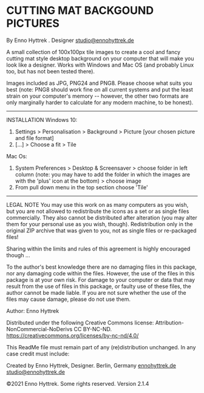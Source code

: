 # CUTTING MAT BACKGOUND PICTURES

By Enno Hyttrek . Designer
studio@ennohyttrek.de

A small collection of 100x100px tile images to create a cool and fancy cutting mat style desktop background on your computer that will make you look like a designer. Works with Windows and Mac OS (and probably Linux too, but has not been tested there).

Images included as JPG, PNG24 and PNG8. Please choose what suits you best (note: PNG8 should work fine on all current systems and put the least strain on your computer's memory -- however, the other two formats are only marginally harder to calculate for any modern machine, to be honest).

---

INSTALLATION
Windows 10:

1) Settings > Personalisation > Background > Picture [your chosen picture and file format]
2) [...] > Choose a fit > Tile

Mac Os: 

1) System Preferences > Desktop & Screensaver > choose folder in left column (note: you may have to add the folder in which the images are with the 'plus' icon at the bottom) > choose image
2) From pull down menu in the top section choose 'Tile'

---

LEGAL NOTE
You may use this work on as many computers as you wish, but you are not allowed to redistribute the icons as a set or as single files commercially. They also cannot be distributed after alteration (you may alter them for your personal use as you wish, though). Redistribution only in the original ZIP archive that was given to you, not as single files or re-packaged files!

Sharing within the limits and rules of this agreement is highly encouraged though ...

To the author's best knowledge there are no damaging files in this package, nor any damaging code within the files. However, the use of the files in this package is at your own risk. For damage to your computer or data that may result from the use of files in this package, or faulty use of these files, the author cannot be made liable. If you are not sure whether the use of the files may cause damage, please do not use them.

Author: Enno Hyttrek

Distributed under the following Creative Commons license: Attribution-NonCommercial-NoDerivs
CC BY-NC-ND.
https://creativecommons.org/licenses/by-nc-nd/4.0/

This ReadMe file must remain part of any (re)distribution unchanged. In any case credit must include:

Created by Enno Hyttrek, Designer.
Berlin, Germany
[ennohyttrek.de]()
studio@ennohyttrek.de



©2021 Enno Hyttrek. Some rights reserved. Version 2.1.4
